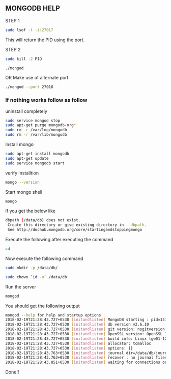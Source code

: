 ## MONGODB HELP

STEP 1
```bash
sudo lsof -t -i:27017
```


This will return the PID using the port.

STEP 2

```bash
sudo kill -2 PID
```

```bash
./mongod
```

OR 
Make use of alternate port
```bash
./mongod --port 27018
```

###  If nothing works follow as follow


uninstall completely
```bash
sudo service mongod stop
sudo apt-get purge mongodb-org*
sudo rm -r /var/log/mongodb
sudo rm -r /var/lib/mongodb
```
Install mongo

```bash
sudo apt-get install mongodb
sudo apt-get update
sudo service mongodb start
``` 

verify installtion
```bash
mongo --version
```


Start mongo shell
```bash
mongo
```

If you get the below like
```bash
dbpath (/data/db) does not exist.
 Create this directory or give existing directory in --dbpath.
 See http://dochub.mongodb.org/core/startingandstoppingmongo
```

Execute the following after executing the command 
```bash
cd
```
Now execute the following command 
```bash
sudo mkdir -p /data/db/

sudo chown `id -u` /data/db
```

Run the server
```bash
mongod
```

You should get the following output
```bash
mongod --help for help and startup options
2018-02-19T21:28:43.727+0530 [initandlisten] MongoDB starting : pid=15127 port=27017 dbpath=/data/db 64-bit host=jarvis
2018-02-19T21:28:43.727+0530 [initandlisten] db version v2.6.10
2018-02-19T21:28:43.727+0530 [initandlisten] git version: nogitversion
2018-02-19T21:28:43.727+0530 [initandlisten] OpenSSL version: OpenSSL 1.0.2g  1 Mar 2016
2018-02-19T21:28:43.727+0530 [initandlisten] build info: Linux lgw01-12 3.19.0-25-generic #26~14.04.1-Ubuntu SMP Fri Jul 24 21:16:20 UTC 2015 x86_64 BOOST_LIB_VERSION=1_58
2018-02-19T21:28:43.727+0530 [initandlisten] allocator: tcmalloc
2018-02-19T21:28:43.727+0530 [initandlisten] options: {}
2018-02-19T21:28:43.763+0530 [initandlisten] journal dir=/data/db/journal
2018-02-19T21:28:43.763+0530 [initandlisten] recover : no journal files present, no recovery needed
2018-02-19T21:28:43.851+0530 [initandlisten] waiting for connections on port 27017
```

Done!!